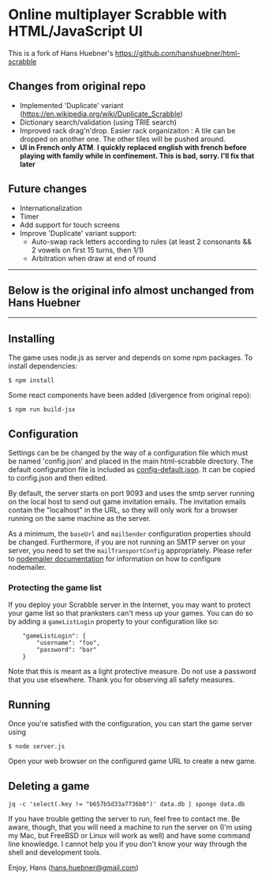 # Online multiplayer Scrabble with HTML/JavaScript UI

This is a fork of Hans Huebner's https://github.com/hanshuebner/html-scrabble

## Changes from original repo

* Implemented 'Duplicate' variant (https://en.wikipedia.org/wiki/Duplicate_Scrabble)
* Dictionary search/validation (using TRIE search)
* Improved rack drag'n'drop. Easier rack organizaiton : A tile can be dropped on another one. The other tiles will be pushed around.
* **UI in French only ATM**. __I quickly replaced english with french before playing with family while in confinement. This is bad, sorry. I'll fix that later__

## Future changes

* Internationalization
* Timer
* Add support for touch screens
* Improve 'Duplicate' variant support:
    * Auto-swap rack letters according to rules (at least 2 consonants && 2 vowels
     on first 15 turns, then 1/1)
    * Arbitration when draw at end of round

---
## Below is the original info almost unchanged from Hans Huebner
---

## Installing

The game uses node.js as server and depends on some npm packages.  To install
dependencies:

```
$ npm install
```

Some react components have been added (divergence from original repo):

```
$ npm run build-jsx
```

## Configuration

Settings can be be changed by the way of a configuration file which
must be named 'config.json' and placed in the main html-scrabble
directory.  The default configuration file is included as
[config-default.json](html-scrabble/blob/master/config-default.json). It
can be copied to config.json and then edited.

By default, the server starts on port 9093 and uses the smtp server
running on the local host to send out game invitation emails.  The
invitation emails contain the "localhost" in the URL, so they will
only work for a browser running on the same machine as the server.

As a minimum, the ```baseUrl``` and ```mailSender``` configuration
properties should be changed.  Furthermore, if you are not running an
SMTP server on your server, you need to set the
```mailTransportConfig``` appropriately.  Please refer to [nodemailer
documentation](http://documentup.com/andris9/nodemailer/#setting-up-a-transport-method)
for information on how to configure nodemailer.

### Protecting the game list

If you deploy your Scrabble server in the Internet, you may want to
protect your game list so that pranksters can't mess up your games.
You can do so by adding a ```gameListLogin``` property to your
configuration like so:

```
    "gameListLogin": {
        "username": "foo",
        "password": "bar"
    }
```

Note that this is meant as a light protective measure.  Do not use a
password that you use elsewhere.  Thank you for observing all safety
measures.

## Running

Once you're satisfied with the configuration, you can start the game
server using

```
$ node server.js
```

Open your web browser on the configured game URL to create a new game.

## Deleting a game

    jq -c 'select(.key != "b657b5d33a7736b0")' data.db | sponge data.db

If you have trouble getting the server to run, feel free to contact
me. Be aware, though, that you will need a machine to run the server
on (I'm using my Mac, but FreeBSD or Linux will work as well) and have
some command line knowledge. I cannot help you if you don't know your
way through the shell and development tools.

Enjoy,
Hans (hans.huebner@gmail.com)
